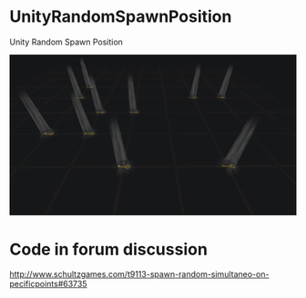 # UnityRandomSpawnPosition
Unity Random Spawn Position

<img src="/img/unity.png?v=3&s=200" title="" alt="">


# Code in forum discussion
http://www.schultzgames.com/t9113-spawn-random-simultaneo-on-pecificpoints#63735
